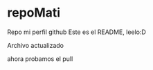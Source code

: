 # repoMati
Repo mi perfil github
Este es el README, leelo:D

Archivo actualizado

ahora probamos el pull
